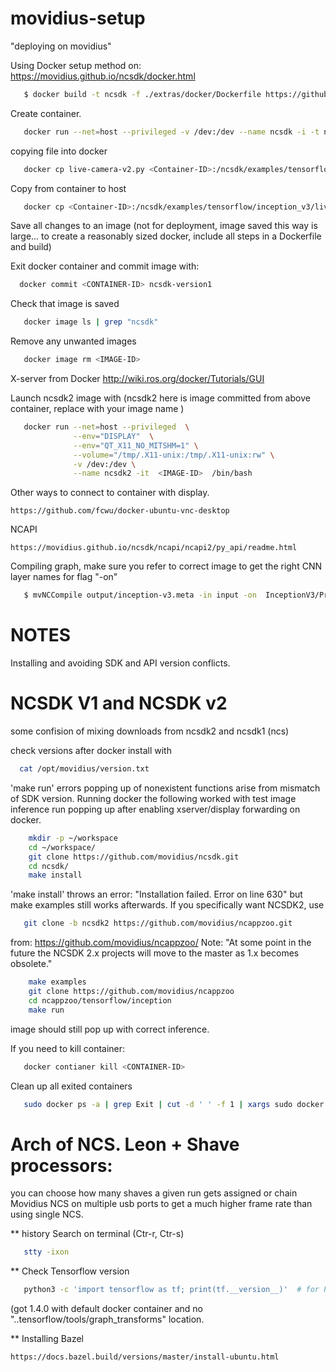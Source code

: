 # movidius-setup
"deploying on movidius"



Using Docker setup method on:
https://movidius.github.io/ncsdk/docker.html

```bash
   $ docker build -t ncsdk -f ./extras/docker/Dockerfile https://github.com/movidius/ncsdk.git#ncsdk2
```
Create container.

```bash
   docker run --net=host --privileged -v /dev:/dev --name ncsdk -i -t ncsdk /bin/bash
```


copying file into docker
```bash
   docker cp live-camera-v2.py <Container-ID>:/ncsdk/examples/tensorflow/inception_v3/
```
Copy from container to host
```bash
   docker cp <Container-ID>:/ncsdk/examples/tensorflow/inception_v3/live-camera-v2.py live-camera-v2.py    
```

Save all changes to an image (not for deployment, image saved this way is large... to create a reasonably sized docker, include all steps in a Dockerfile and build)

Exit docker container and commit image with:
```bash 
  docker commit <CONTAINER-ID> ncsdk-version1
```
Check that image is saved

```bash
   docker image ls | grep "ncsdk"
```
Remove any unwanted images

```bash
   docker image rm <IMAGE-ID>
```


X-server from Docker
http://wiki.ros.org/docker/Tutorials/GUI

Launch ncsdk2 image with (ncsdk2 here is image committed from above container, replace with your image name )
```bash
   docker run --net=host --privileged  \
              --env="DISPLAY"  \
              --env="QT_X11_NO_MITSHM=1" \
              --volume="/tmp/.X11-unix:/tmp/.X11-unix:rw" \
              -v /dev:/dev \
              --name ncsdk2 -it  <IMAGE-ID>  /bin/bash
```

Other ways to connect to container with display.
```
https://github.com/fcwu/docker-ubuntu-vnc-desktop

```

NCAPI
```
https://movidius.github.io/ncsdk/ncapi/ncapi2/py_api/readme.html
```

Compiling graph, make sure you refer to correct image to get the right CNN layer names for flag "-on"

```bash
   $ mvNCCompile output/inception-v3.meta -in input -on  InceptionV3/Predictions/Softmax -o graph -is 299 299 -s 12
``` 



# NOTES

Installing and avoiding SDK and API version conflicts.

# NCSDK V1 and NCSDK v2
some confision of mixing downloads from ncsdk2 and ncsdk1 (ncs)

check versions after docker install with 
```bash
  cat /opt/movidius/version.txt
```

'make run' errors popping up of nonexistent functions arise from mismatch of SDK version.
Running docker the following worked with test image inference run popping up after enabling xserver/display forwarding on docker.

```bash
    mkdir -p ~/workspace
    cd ~/workspace/
    git clone https://github.com/movidius/ncsdk.git
    cd ncsdk/
    make install
```
'make install' throws an error: "Installation failed. Error on line 630"
but make examples still works afterwards.
If you specifically want NCSDK2, use

```bash
   git clone -b ncsdk2 https://github.com/movidius/ncappzoo.git
```
from: https://github.com/movidius/ncappzoo/
Note: "At some point in the future the NCSDK 2.x projects will move to the master as 1.x becomes obsolete."

```bash    
    make examples
    git clone https://github.com/movidius/ncappzoo
    cd ncappzoo/tensorflow/inception
    make run 
```
image should still pop up with correct inference. 


If you need to kill container:

```bash
   docker contianer kill <CONTAINER-ID>
```

Clean up all exited containers 

```bash
   sudo docker ps -a | grep Exit | cut -d ' ' -f 1 | xargs sudo docker rm
```

# Arch of NCS. Leon + Shave processors:
  you can choose how many shaves a given run gets assigned or chain Movidius NCS on multiple usb ports to get a much higher frame rate than using single NCS.

** history Search on terminal (Ctr-r, Ctr-s)
```bash
   stty -ixon
```




** Check Tensorflow version
```bash
   python3 -c 'import tensorflow as tf; print(tf.__version__)'  # for Python 3
```
(got 1.4.0 with default docker container and no "..tensorflow/tools/graph_transforms" location.





** Installing Bazel
```
https://docs.bazel.build/versions/master/install-ubuntu.html
```
